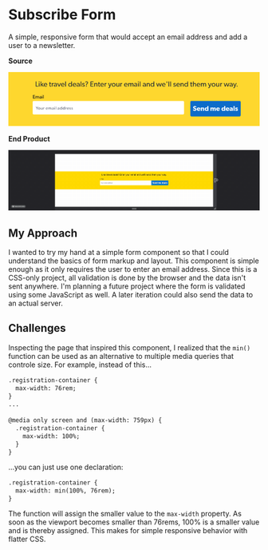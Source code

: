 # Subscribe Form
A simple, responsive form that would accept an email address and add a user to a newsletter.

**Source**

![Original inspiration](assets/source.png)

**End Product**

![My version of form](assets/form.gif)

## My Approach
I wanted to try my hand at a simple form component so that I could understand the basics of form markup and layout. This component is simple enough as it only requires the user to enter an email address. Since this is a CSS-only project, all validation is done by the browser and the data isn't sent anywhere. I'm planning a future project where the form is validated using some JavaScript as well. A later iteration could also send the data to an actual server.

## Challenges
Inspecting the page that inspired this component, I realized that the `min()` function can be used as an alternative to multiple media queries that controle size. For example, instead of this...
```
.registration-container {
  max-width: 76rem;
}
...

@media only screen and (max-width: 759px) {
  .registration-container {
    max-width: 100%;
  }
}
```

...you can just use one declaration:
```
.registration-container {
  max-width: min(100%, 76rem);
}
```
The function will assign the smaller value to the `max-width` property. As soon as the viewport becomes smaller than 76rems, 100% is a smaller value and is thereby assigned. This makes for simple responsive behavior with flatter CSS. 
